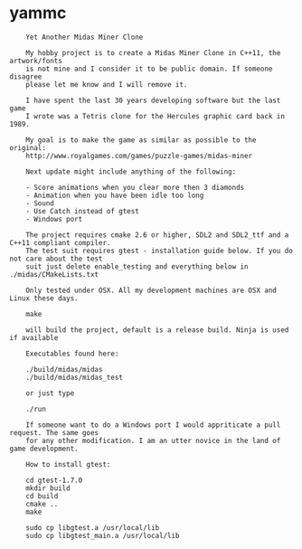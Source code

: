 # yammc

        Yet Another Midas Miner Clone

        My hobby project is to create a Midas Miner Clone in C++11, the artwork/fonts
        is not mine and I consider it to be public domain. If someone disagree
        please let me know and I will remove it.

        I have spent the last 30 years developing software but the last game
        I wrote was a Tetris clone for the Hercules graphic card back in 1989.

        My goal is to make the game as similar as possible to the original:
        http://www.royalgames.com/games/puzzle-games/midas-miner

        Next update might include anything of the following:

        - Score animations when you clear more then 3 diamonds
        - Animation when you have been idle too long
        - Sound
        - Use Catch instead of gtest
        - Windows port

        The project requires cmake 2.6 or higher, SDL2 and SDL2_ttf and a C++11 compliant compiler.
        The test suit requires gtest - installation guide below. If you do not care about the test
        suit just delete enable_testing and everything below in ./midas/CMakeLists.txt

        Only tested under OSX. All my development machines are OSX and Linux these days.

        make

        will build the project, default is a release build. Ninja is used if available

        Executables found here:

        ./build/midas/midas
        ./build/midas/midas_test

        or just type

        ./run

        If someone want to do a Windows port I would appriticate a pull request. The same goes
        for any other modification. I am an utter novice in the land of game development.

        How to install gtest:

        cd gtest-1.7.0
        mkdir build
        cd build
        cmake ..
        make

        sudo cp libgtest.a /usr/local/lib
        sudo cp libgtest_main.a /usr/local/lib